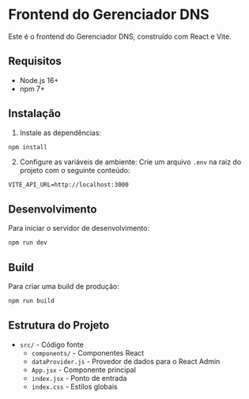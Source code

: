 # Frontend do Gerenciador DNS

Este é o frontend do Gerenciador DNS, construído com React e Vite.

## Requisitos

- Node.js 16+
- npm 7+

## Instalação

1. Instale as dependências:
```bash
npm install
```

2. Configure as variáveis de ambiente:
Crie um arquivo `.env` na raiz do projeto com o seguinte conteúdo:
```
VITE_API_URL=http://localhost:3000
```

## Desenvolvimento

Para iniciar o servidor de desenvolvimento:
```bash
npm run dev
```

## Build

Para criar uma build de produção:
```bash
npm run build
```

## Estrutura do Projeto

- `src/` - Código fonte
  - `components/` - Componentes React
  - `dataProvider.js` - Provedor de dados para o React Admin
  - `App.jsx` - Componente principal
  - `index.jsx` - Ponto de entrada
  - `index.css` - Estilos globais 